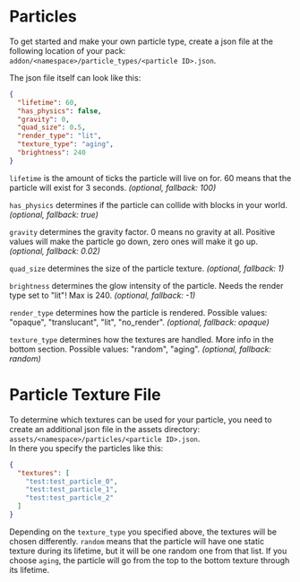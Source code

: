 # Particles

To get started and make your own particle type, create a json file at the following location of your pack: `addon/<namespace>/particle_types/<particle ID>.json`.

The json file itself can look like this:

```json
{
  "lifetime": 60,
  "has_physics": false,
  "gravity": 0,
  "quad_size": 0.5,
  "render_type": "lit",
  "texture_type": "aging",
  "brightness": 240
}
```

`lifetime` is the amount of ticks the particle will live on for. 60 means that the particle will exist for 3 seconds. *(optional, fallback: 100)*

`has_physics` determines if the particle can collide with blocks in your world. *(optional, fallback: true)*

`gravity` determines the gravity factor. 0 means no gravity at all. Positive values will make the particle go down, zero ones will make it go up. *(optional, fallback: 0.02)*

`quad_size` determines the size of the particle texture. *(optional, fallback: 1)*

`brightness` determines the glow intensity of the particle. Needs the render type set to "lit"! Max is 240.  *(optional, fallback: -1)*

`render_type` determines how the particle is rendered. Possible values: "opaque", "translucant", "lit", "no_render". *(optional, fallback: opaque)*

`texture_type` determines how the textures are handled. More info in the bottom section. Possible values: "random", "aging".  *(optional, fallback: random)*


# Particle Texture File

To determine which textures can be used for your particle, you need to create an additional json file in the assets directory: `assets/<namespace>/particles/<particle ID>.json`.  
In there you specify the particles like this:

```json
{
  "textures": [
    "test:test_particle_0",
    "test:test_particle_1",
    "test:test_particle_2"
  ]
}
```

Depending on the `texture_type` you specified above, the textures will be chosen differently. `random` means that the particle will have one static texture during its lifetime, but it will be one random one from that list. If you choose `aging`, the particle will go from the top to the bottom texture through its lifetime.